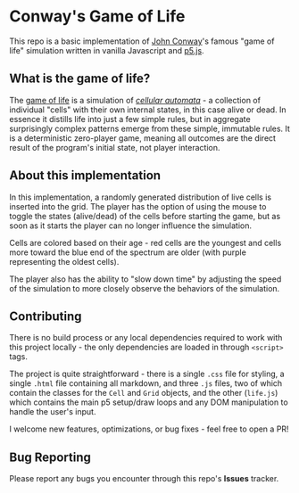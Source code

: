 # Conway's Game of Life

This repo is a basic implementation of [John Conway](https://en.wikipedia.org/wiki/John_Horton_Conway)'s famous "game of life" simulation written in vanilla Javascript and [p5.js](https://p5js.org/).

## What is the game of life?

The [game of life](https://en.wikipedia.org/wiki/Conway%27s_Game_of_Life) is a simulation of [_cellular automata_](https://en.wikipedia.org/wiki/Cellular_automaton) - a collection of individual "cells" with their own internal states, in this case alive or dead. In essence it distills life into just a few simple rules, but in aggregate surprisingly complex patterns emerge from these simple, immutable rules. It is a deterministic zero-player game, meaning all outcomes are the direct result of the program's initial state, not player interaction.

## About this implementation

In this implementation, a randomly generated distribution of live cells is inserted into the grid. The player has the option of using the mouse to toggle the states (alive/dead) of the cells before starting the game, but as soon as it starts the player can no longer influence the simulation.

Cells are colored based on their age - red cells are the youngest and cells more toward the blue end of the spectrum are older (with purple representing the oldest cells).

The player also has the ability to "slow down time" by adjusting the speed of the simulation to more closely observe the behaviors of the simulation.

## Contributing

There is no build process or any local dependencies required to work with this project locally - the only dependencies are loaded in through `<script>` tags.

The project is quite straightforward - there is a single `.css` file for styling, a single `.html` file containing all markdown, and three `.js` files, two of which contain the classes for the `Cell` and `Grid` objects, and the other (`life.js`) which contains the main p5 setup/draw loops and any DOM manipulation to handle the user's input.

I welcome new features, optimizations, or bug fixes - feel free to open a PR!

## Bug Reporting

Please report any bugs you encounter through this repo's **Issues** tracker.
